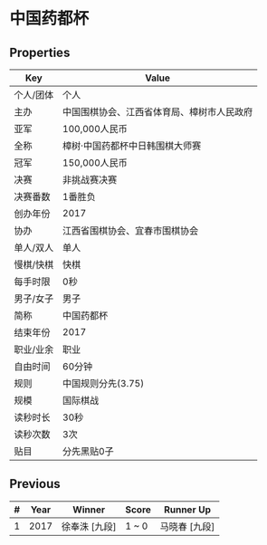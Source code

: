 # 中国药都杯

## Properties

| Key | Value |
| --- | ----- |
| 个人/团体 | 个人 |
| 主办 | 中国围棋协会、江西省体育局、樟树市人民政府 |
| 亚军 | 100,000人民币 |
| 全称 | 樟树·中国药都杯中日韩围棋大师赛 |
| 冠军 | 150,000人民币 |
| 决赛 | 非挑战赛决赛 |
| 决赛番数 | 1番胜负 |
| 创办年份 | 2017 |
| 协办 | 江西省围棋协会、宜春市围棋协会 |
| 单人/双人 | 单人 |
| 慢棋/快棋 | 快棋 |
| 每手时限 | 0秒 |
| 男子/女子 | 男子 |
| 简称 | 中国药都杯 |
| 结束年份 | 2017 |
| 职业/业余 | 职业 |
| 自由时间 | 60分钟 |
| 规则 | 中国规则分先(3.75) |
| 规模 | 国际棋战 |
| 读秒时长 | 30秒 |
| 读秒次数 | 3次 |
| 贴目 | 分先黑贴0子 |

## Previous

| # | Year | Winner | Score | Runner Up |
| --- | --- | --- | --- | --- |
| 1 | 2017 | 徐奉洙 [九段] | 1 ~ 0 | 马晓春 [九段] |

